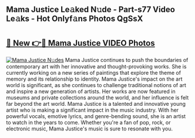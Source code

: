 ## Mama Justice Le𝚊ked N𝚞de - Part-s77 Video Le𝚊ks - Hot Onlyf𝚊ns Photos QgSsX

# <h2><a href="http://ab32512.deff.icu/?id=Mama+Justice">🔗 New 👉🔴 Mama Justice VIDEO Photos</a></h2>

[![Mama Justice N𝚞des](https://i.imgur.com/rIISA9y.gif)](http://ab32512.deff.icu/?id=Mama+Justice)
Mama Justice continues to push the boundaries of contemporary art with her innovative and thought-provoking works. She is currently working on a new series of paintings that explore the theme of memory and its relationship to identity. Mama Justice's impact on the art world is significant, as she continues to challenge traditional notions of art and inspire a new generation of artists. Her works are now featured in museums and private collections around the world, and her influence is felt far beyond the art world. Mama Justice is a talented and innovative young artist who is making a significant impact in the music industry. With her powerful vocals, emotive lyrics, and genre-bending sound, she is an artist to watch in the years to come. Whether you're a fan of pop, rock, or electronic music, Mama Justice's music is sure to resonate with you.
